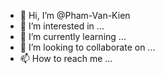 - 👋 Hi, I’m @Pham-Van-Kien
- 👀 I’m interested in ...
- 🌱 I’m currently learning ...
- 💞️ I’m looking to collaborate on ...
- 📫 How to reach me ...

<!---
Pham-Van-Kien/Pham-Van-Kien is a ✨ special ✨ repository because its `README.md` (this file) appears on your GitHub profile.
You can click the Preview link to take a look at your changes.
--->
